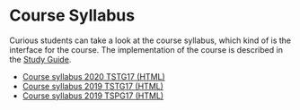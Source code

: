 # Course Syllabus
Curious students can take a look at the course syllabus, which kind of is the interface for the course. The implementation of the course is described in the [Study Guide](study-guide/).

* <a href="static-files/course-syllabus-2020-tstg17.html" target="_blank">Course syllabus 2020 TSTG17 (HTML)</a>
* <a href="static-files/course-syllabus-2019-tstg17.html" target="_blank">Course syllabus 2019 TSTG17 (HTML)</a>
* <a href="static-files/course-syllabus-2019-tspg17.html" target="_blank">Course syllabus 2019 TSPG17 (HTML)</a>